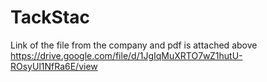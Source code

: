 # TackStac

Link of the file from the company and pdf is attached above
https://drive.google.com/file/d/1JgIqMuXRTO7wZ1hutU-ROsyUl1NfRa6E/view
